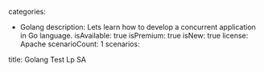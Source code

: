 categories:
  - Golang
description: Lets learn how to develop a concurrent application in Go language.
isAvailable: true
isPremium: true
isNew: true
license: Apache
scenarioCount: 1
scenarios:
 
title: Golang Test Lp SA

